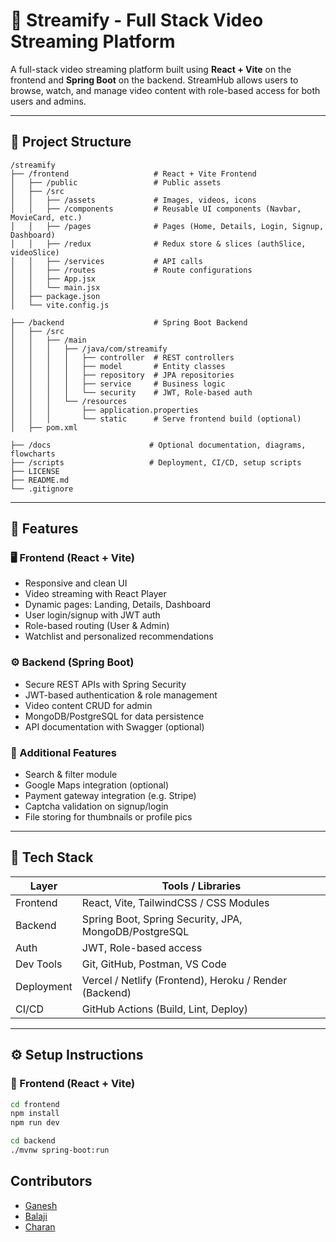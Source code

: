 # 🎥 Streamify - Full Stack Video Streaming Platform

A full-stack video streaming platform built using **React + Vite** on the frontend and **Spring Boot** on the backend. StreamHub allows users to browse, watch, and manage video content with role-based access for both users and admins.

---

## 📁 Project Structure
```
/streamify
├── /frontend                   # React + Vite Frontend
│   ├── /public                 # Public assets
│   ├── /src
│   │   ├── /assets             # Images, videos, icons
│   │   ├── /components         # Reusable UI components (Navbar, MovieCard, etc.)
│   │   ├── /pages              # Pages (Home, Details, Login, Signup, Dashboard)
│   │   ├── /redux              # Redux store & slices (authSlice, videoSlice)
│   │   ├── /services           # API calls
│   │   ├── /routes             # Route configurations
│   │   ├── App.jsx
│   │   └── main.jsx
│   ├── package.json
│   └── vite.config.js

├── /backend                    # Spring Boot Backend
│   ├── /src
│   │   ├── /main
│   │   │   ├── /java/com/streamify
│   │   │   │   ├── controller  # REST controllers
│   │   │   │   ├── model       # Entity classes
│   │   │   │   ├── repository  # JPA repositories
│   │   │   │   ├── service     # Business logic
│   │   │   │   └── security    # JWT, Role-based auth
│   │   │   └── /resources
│   │   │       ├── application.properties
│   │   │       └── static      # Serve frontend build (optional)
│   ├── pom.xml

├── /docs                      # Optional documentation, diagrams, flowcharts
├── /scripts                   # Deployment, CI/CD, setup scripts
├── LICENSE
├── README.md
└── .gitignore
```
---

## 🚀 Features

### 🖥️ Frontend (React + Vite)
- Responsive and clean UI
- Video streaming with React Player
- Dynamic pages: Landing, Details, Dashboard
- User login/signup with JWT auth
- Role-based routing (User & Admin)
- Watchlist and personalized recommendations

### ⚙️ Backend (Spring Boot)
- Secure REST APIs with Spring Security
- JWT-based authentication & role management
- Video content CRUD for admin
- MongoDB/PostgreSQL for data persistence
- API documentation with Swagger (optional)

### 🧩 Additional Features
- Search & filter module
- Google Maps integration (optional)
- Payment gateway integration (e.g. Stripe)
- Captcha validation on signup/login
- File storing for thumbnails or profile pics

---

## 🧪 Tech Stack

| Layer     | Tools / Libraries |
|-----------|-------------------|
| Frontend  | React, Vite, TailwindCSS / CSS Modules |
| Backend   | Spring Boot, Spring Security, JPA, MongoDB/PostgreSQL |
| Auth      | JWT, Role-based access |
| Dev Tools | Git, GitHub, Postman, VS Code |
| Deployment | Vercel / Netlify (Frontend), Heroku / Render (Backend) |
| CI/CD     | GitHub Actions (Build, Lint, Deploy)

---

## ⚙️ Setup Instructions

### 🔹 Frontend (React + Vite)
```bash
cd frontend
npm install
npm run dev

cd backend
./mvnw spring-boot:run

```

## Contributors

- [Ganesh](https://github.com/MSGanesh23)  
- [Balaji](https://github.com/KvnBalaji45)  
- [Charan](https://github.com/charan_username)
